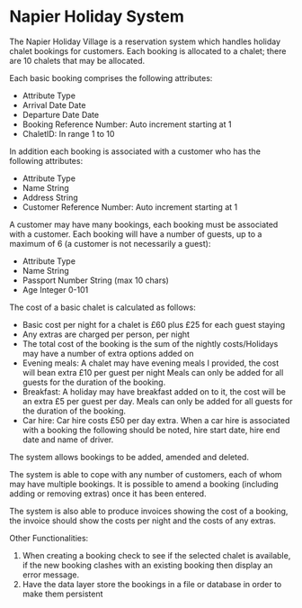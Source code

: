# Napier Holiday System

The Napier Holiday Village is a reservation system which handles holiday chalet bookings for customers. Each booking is allocated to a chalet; there are 10 chalets that may be allocated.

Each basic booking comprises the following attributes:
- Attribute Type
- Arrival Date Date
- Departure Date Date
- Booking Reference Number: Auto increment starting at 1
- ChaletID: In range 1 to 10

In addition each booking is associated with a customer who has the following attributes:
- Attribute Type
- Name String
- Address String
- Customer Reference Number: Auto increment starting at 1

A customer may have many bookings, each booking must be associated with a customer. Each booking will have a number of guests, up to a maximum of 6 (a customer is not necessarily a guest):
- Attribute Type
- Name String
- Passport Number String (max 10 chars)
- Age Integer 0-101

The cost of a basic chalet is calculated as follows:
- Basic cost per night for a chalet is £60 plus £25 for each guest staying
- Any extras are charged per person, per night
- The total cost of the booking is the sum of the nightly costs/Holidays may have a number of extra options added on
- Evening meals: A chalet may have evening meals I provided, the cost will bean extra £10 per guest per night Meals can only be added for all guests for the duration of the booking.
- Breakfast: A holiday may have breakfast added on to it, the cost will be an extra £5 per guest per day. Meals can only be added for all guests for the duration of the booking.
- Car hire: Car hire costs £50 per day extra. When a car hire is associated with a booking the following should be noted, hire start date, hire end date and name of driver.

The system allows bookings to be added, amended and deleted.

The system  is able to cope with any number of customers, each of whom may have multiple bookings. It is possible to amend a booking (including adding or removing extras) once it has been entered. 

The system is also able to produce invoices showing the cost of a booking, the invoice should show the costs per night and the costs of any extras.

Other Functionalities:
1. When creating a booking check to see if the selected chalet is available, if the new booking clashes with an existing booking then display an error message.
2. Have the data layer store the bookings in a file or database in order to make them persistent
